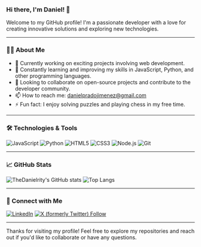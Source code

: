 <!--
**TheDanielrity/TheDanielrity** is a ✨ _special_ ✨ repository because its `README.md` (this file) appears on your GitHub profile.

Here are some ideas to get you started:

- 🔭 I’m currently working on ...
- 🌱 I’m currently learning ...
- 👯 I’m looking to collaborate on ...
- 🤔 I’m looking for help with ...
- 💬 Ask me about ...
- 📫 How to reach me: ...
- 😄 Pronouns: ...
- ⚡ Fun fact: ...
-->
### Hi there, I'm Daniel! 👋

Welcome to my GitHub profile! I'm a passionate developer with a love for creating innovative solutions and exploring new technologies.

---

### 🧑‍💻 About Me

- 🔭 Currently working on exciting projects involving web development.
- 🌱 Constantly learning and improving my skills in JavaScript, Python, and other programming languages.
- 👯 Looking to collaborate on open-source projects and contribute to the developer community.
- 📫 How to reach me: [danielpradojimenez@gmail.com](mailto:danielpradojimenez@gmail.com)
- ⚡ Fun fact: I enjoy solving puzzles and playing chess in my free time.

---

### 🛠️ Technologies & Tools

![JavaScript](https://img.shields.io/badge/-JavaScript-F7DF1E?logo=javascript&logoColor=black)
![Python](https://img.shields.io/badge/-Python-3776AB?logo=python&logoColor=white)
![HTML5](https://img.shields.io/badge/-HTML5-E34F26?logo=html5&logoColor=white)
![CSS3](https://img.shields.io/badge/-CSS3-1572B6?logo=css3&logoColor=white)
![Node.js](https://img.shields.io/badge/-Node.js-339933?logo=node.js&logoColor=white)
![Git](https://img.shields.io/badge/-Git-F05032?logo=git&logoColor=white)

---

### 📈 GitHub Stats

![TheDanielrity's GitHub stats](https://github-readme-stats.vercel.app/api?username=TheDanielrity&show_icons=true&theme=radical)
![Top Langs](https://github-readme-stats.vercel.app/api/top-langs/?username=TheDanielrity&layout=compact&theme=radical)

---

### 🔗 Connect with Me

[![LinkedIn](https://img.shields.io/badge/-LinkedIn-0077B5?logo=linkedin&logoColor=white)]((https://www.linkedin.com/in/daniel-prado-jimenez-3776a9262/))
[![X (formerly Twitter) Follow](https://img.shields.io/twitter/follow/:TheDanielrity)](https://x.com/TheDanielrity)


---

Thanks for visiting my profile! Feel free to explore my repositories and reach out if you'd like to collaborate or have any questions.
